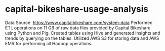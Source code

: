 # capital-bikeshare-usage-analysis
Data Source: https://www.capitalbikeshare.com/system-data
Performed ETL operations on 11 GB of raw data files provided by Capital Bikeshare using Python and Pig.
Created tables using Hive and generated insights and trends by querying on the tables.
Utilized AWS S3 for storing data and AWS EMR for performing all Hadoop operations.
